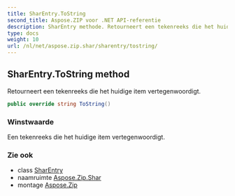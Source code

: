 ```yaml
---
title: SharEntry.ToString
second_title: Aspose.ZIP voor .NET API-referentie
description: SharEntry methode. Retourneert een tekenreeks die het huidige item vertegenwoordigt.
type: docs
weight: 10
url: /nl/net/aspose.zip.shar/sharentry/tostring/
---
```

## SharEntry.ToString method

Retourneert een tekenreeks die het huidige item vertegenwoordigt.

```csharp
public override string ToString()
```

### Winstwaarde

Een tekenreeks die het huidige item vertegenwoordigt.

### Zie ook

* class [SharEntry](../)
* naamruimte [Aspose.Zip.Shar](../../sharentry/)
* montage [Aspose.Zip](../../../)


